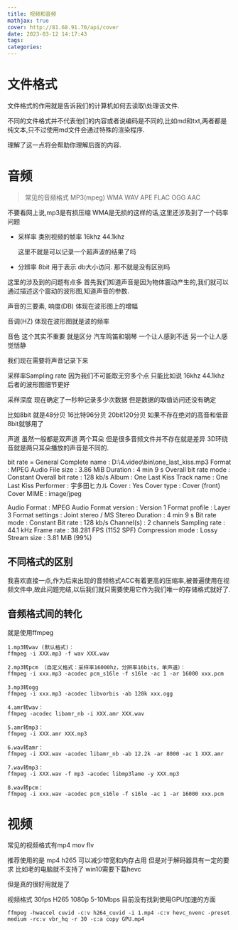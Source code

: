 ```yaml
---
title: 视频和音频
mathjax: true
cover: http://81.68.91.70/api/cover
date: 2023-03-12 14:17:43
tags:
categories:
---
```


# 文件格式

文件格式的作用就是告诉我们的计算机如何去读取\处理该文件.

不同的文件格式并不代表他们的内容或者说编码是不同的,比如md和txt,两者都是纯文本,只不过使用md文件会通过特殊的渲染程序. 

理解了这一点将会帮助你理解后面的内容.



# 音频

>   常见的音频格式 MP3(mpeg) WMA  WAV  APE  FLAC OGG AAC

不要看网上说,mp3是有损压缩  WMA是无损的这样的话,这里还涉及到了一个码率问题

*   采样率 类别视频的帧率   16khz 44.1khz 

    这里不就是可以记录一个超声波的结果了吗 

*   分辨率 8bit 用于表示   db大小访问. 那不就是没有区别吗



这里的涉及到的问题有点多 首先我们知道声音是因为物体震动产生的,我们就可以通过描述这个震动的波形图,知道声音的参数.

声音的三要素, 响度(DB) 体现在波形图上的增幅

音调(HZ) 体现在波形图就是波的频率 

音色 这个其实不重要 就是区分 汽车鸣笛和钢琴 一个让人感到不适 另一个让人感觉恬静

我们现在需要将声音记录下来 

采样率Sampling rate  因为我们不可能取无穷多个点 只能比如说 16khz 44.1khz 后者的波形图细节更好 

采样深度 现在确定了一秒种记录多少次数据 但是数据的取值访问还没有确定 

比如8bit 就是48分贝  16比特96分贝 20bit120分贝 如果不存在绝对的高音和低音 8bit就够用了 

声道 虽然一般都是双声道 两个耳朵 但是很多音频文件并不存在就是差异 3D环绕音就是两只耳朵播放的声音是不同的.

bit rate = General
Complete name                  : D:\4.video\bin\one_last_kiss.mp3
Format                         : MPEG Audio
File size                      : 3.86 MiB
Duration                       : 4 min 9 s
Overall bit rate mode          : Constant
Overall bit rate               : 128 kb/s
Album                          : One Last Kiss 
Track name                     : One Last Kiss
Performer                      : 宇多田ヒカル
Cover                          : Yes
Cover type                     : Cover (front)
Cover MIME                     : image/jpeg

Audio
Format                         : MPEG Audio
Format version                 : Version 1
Format profile                 : Layer 3
Format settings                : Joint stereo / MS Stereo
Duration                       : 4 min 9 s
Bit rate mode                  : Constant
Bit rate                       : 128 kb/s
Channel(s)                     : 2 channels
Sampling rate                  : 44.1 kHz
Frame rate                     : 38.281 FPS (1152 SPF)
Compression mode               : Lossy
Stream size                    : 3.81 MiB (99%)



## 不同格式的区别

我喜欢直接一点,作为后来出现的音频格式ACC有着更高的压缩率,被普遍使用在视频文件中,故此问题完结,以后我们就只需要使用它作为我们唯一的存储格式就好了.

## 音频格式间的转化

就是使用ffmpeg

```shell
1.mp3转wav (默认格式)：
ffmpeg -i XXX.mp3 -f wav XXX.wav

2.mp3转pcm （自定义格式：采样率16000hz，分辨率16bits，单声道）：
ffmpeg -i xxx.mp3 -acodec pcm_s16le -f s16le -ac 1 -ar 16000 xxx.pcm

3.mp3转ogg
ffmpeg -i xxx.mp3 -acodec libvorbis -ab 128k xxx.ogg

4.amr转wav：
ffmpeg -acodec libamr_nb -i XXX.amr XXX.wav

5.amr转mp3：
ffmpeg -i XXX.amr XXX.mp3

6.wav转amr：
ffmpeg -i XXX.wav -acodec libamr_nb -ab 12.2k -ar 8000 -ac 1 XXX.amr

7.wav转mp3：
ffmpeg -i XXX.wav -f mp3 -acodec libmp3lame -y XXX.mp3

8.wav转pcm：
ffmpeg -i xxx.wav -acodec pcm_s16le -f s16le -ac 1 -ar 16000 xxx.pcm

```



# 视频

常见的视频格式有mp4 mov flv

推荐使用的是 mp4 h265 可以减少带宽和内存占用 但是对于解码器具有一定的要求 比如老的电脑就不支持了 win10需要下载hevc 

但是真的很好用就是了



视频格式 30fps H265 1080p 5-10Mbps  目前没有找到使用GPU加速的方面

```shell
ffmpeg -hwaccel cuvid -c:v h264_cuvid -i 1.mp4 -c:v hevc_nvenc -preset medium -rc:v vbr_hq -r 30 -c:a copy GPU.mp4

```

